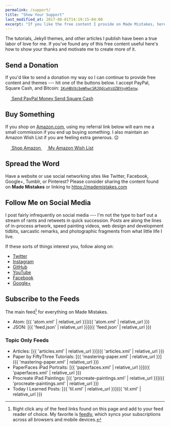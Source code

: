 ```yaml
---
permalink: /support/
title: "Show Your Support"
last_modified_at: 2017-08-01T14:19:15-04:00
excerpt: "If you like the free content I provide on Made Mistakes, here are some great ways to show your support and motivate me to create more of it."
---
```


The tutorials, Jekyll themes, and other articles I publish have been a true labor of love for me. If you've found any of this free content useful here's how to show your thanks and motivate me to create more of it.

## Send a Donation

If you'd like to send a donation my way so I can continue to provide free content and themes --- hit one of the buttons below. I accept PayPal, Square Cash, and Bitcoin: [`1KvHBVXcbeWhwcSRJQdcwVsUZBYnyH5enw`](/assets/images/bitcoin-qr.png "Bitcoin QR code").

<div markdown="0" class="btn--group">
  <a href="https://www.paypal.me/mmistakes" onclick="ga('send', 'event', 'link', 'click', 'Send PayPal');" class="btn">
    <svg class="icon icon--paypal" width="16px" height="16px"><use xlink:href="{{ 'icons.svg#icon-paypal' | prepend: 'assets/icons/' | relative_url }}"></use></svg> Send PayPal Money
  </a>
  <a href="https://cash.me/$mmistakes" onclick="ga('send', 'event', 'link', 'click', 'Send Square Cash');" class="btn">Send Square Cash</a>
</div>

## Buy Something

If you shop on [Amazon.com](http://www.amazon.com/?_encoding=UTF8&camp=1789&creative=390957&linkCode=ur2&tag=mademist-20&linkId=P557QDXPWEYIZTDS), using my referral link below will earn me a small commission if you end up buying something. I also maintain an Amazon Wish List if you are feeling extra generous. :wink:

<div markdown="0" class="btn--group">
  <a href="http://www.amazon.com/?_encoding=UTF8&camp=1789&creative=390957&linkCode=ur2&tag=mademist-20&linkId=P557QDXPWEYIZTDS" onclick="ga('send', 'event', 'link', 'click', 'Shop Amazon');" class="btn">
    <svg class="icon icon--amazon" width="16px" height="16px"><use xlink:href="{{ 'icons.svg#icon-amazon' | prepend: 'assets/icons/' | relative_url }}"></use></svg> Shop Amazon
  </a>
  <a href="http://amzn.com/w/1K58RT2NS0SDP" onclick="ga('send', 'event', 'link', 'click', 'Amazon Wish List');" class="btn">
    <svg class="icon icon--amazon" width="16px" height="16px"><use xlink:href="{{ 'icons.svg#icon-amazon' | prepend: 'assets/icons/' | relative_url }}"></use></svg> My Amazon Wish List
  </a>
</div>

## Spread the Word

Have a website or use social networking sites like Twitter, Facebook, Google+, Tumblr, or Pinterest? Please consider sharing the content found on **Made Mistakes** or linking to <https://mademistakes.com>

## Follow Me on Social Media

I post fairly infrequently on social media --- I'm not the type to barf out a stream of rants and retweets in quick succession. Posts are along the lines of in-process artwork, speed painting videos, web design and development tidbits, sarcastic remarks, and photographic fragments from what little life I live.

If these sorts of things interest you, follow along on:

- [Twitter](https://twitter.com/mmistakes)
- [Instagram](https://instagram.com/mmistakes/)
- [GitHub](https://github.com/mmistakes)
- [YouTube](https://www.youtube.com/user/anotherjpeg)
- [Facebook](https://www.facebook.com/michaelrose)
- [Google+](https://plus.google.com/+MichaelRoseDesign/posts)

## Subscribe to the Feeds

The main feed[^feed] for everything on Made Mistakes. 

- Atom: [{{ 'atom.xml' | relative_url }}]({{ 'atom.xml' | relative_url }})
- JSON: [{{ 'feed.json' | relative_url }}]({{ 'feed.json' | relative_url }})

### Topic Only Feeds

- Articles: [{{ 'articles.xml' | relative_url }}]({{ 'articles.xml' | relative_url }})
- Paper by FiftyThree Tutorials: [{{ 'mastering-paper.xml' | relative_url }}]({{ 'mastering-paper.xml' | relative_url }})
- PaperFaces iPad Portraits: [{{ 'paperfaces.xml' | relative_url }}]({{ 'paperfaces.xml' | relative_url }})
- Procreate iPad Paintings: [{{ 'procreate-paintings.xml' | relative_url }}]({{ 'procreate-paintings.xml' | relative_url }})
- Today I Learned Posts: [{{ 'til.xml' | relative_url }}]({{ 'til.xml' | relative_url }})

[^feed]: Right click any of the feed links found on this page and add to your feed reader of choice. My favorite is [feedly](http://feedly.com), which syncs your subscriptions across all browsers and mobile devices.
